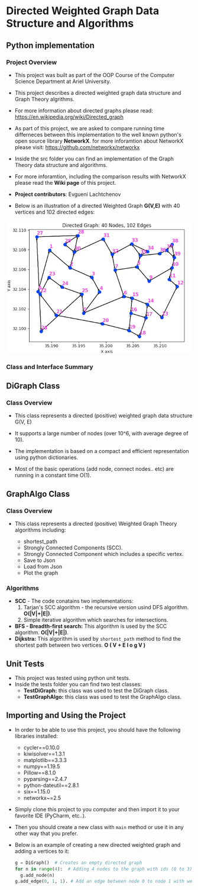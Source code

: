 # Directed Weighted Graph Data Structure and Algorithms
## Python implementation
### Project Overview

- This project was built as part of the OOP Course of the Computer Science Department at Ariel University.

- This project describes a directed weighted graph data structure and Graph Theory algrithms.

- For more information about directed graphs please read: 
https://en.wikipedia.org/wiki/Directed_graph

- As part of this project, we are asked to compare running time differneces between this implementation
to the well known python's open source library **NetworkX**. for more inforamtion about NetworkX please visit: https://github.com/networkx/networkx

- Inside the src folder you can find an implementation of the Graph Theory data structure and algorithms.

- For more inforamtion, including the comparison results with NetworkX please read the **Wiki page** of this project.

- **Project contributors**: Evgueni Lachtchenov

- Below is an illustration of a directed Weighted Graph **G(V,E)** with 40 vertices and 102 directed edges:

![Image of directed weighted graph](https://github.com/yevgenyl/ex3/blob/master/res/directed_graph_example.png?raw=true)

### Class and Interface Summary

## DiGraph Class

### Class Overview
- This class represents a directed (positive) weighted graph data structure G(V, E)

- It supports a large number of nodes (over 10^6, with average degree of 10).

- The implementation is based on a compact and efficient representation using python dictionaries.

- Most of the basic operations (add node, connect nodes.. etc) are running in a constant time O(1).

## GraphAlgo Class

### Class Overview
- This class represents a directed (positive) Weighted Graph Theory algorithms including:

  - shortest_path
  - Strongly Connected Components (SCC).
  - Strongly Connected Component which includes a specific vertex.
  - Save to Json
  - Load from Json
  - Plot the graph

### Algorithms
  
  - **SCC** - The code conatains two implementations:
    1) Tarjan's SCC algorithm - the recursive version usind DFS algorithm. **O(|V|+|E|)**.
    2) Simple iterative algorithm which searches for intersections. 
  - **BFS - Breadth-first search:** This algorithm is used by the SCC algorithm. **O(|V|+|E|)**.
  - **Dijkstra:** This algorithm is used by `shortest_path` method to find the shortest path between two vertices. **O ( V + E l o g V )**

## Unit Tests
- This project was tested using python unit tests.
- Inside the tests folder you can find two test classes:
  - **TestDiGraph:** this class was used to test the DiGraph class.
  - **TestGraphAlgo:** this class was used to test the GraphAlgo class. 

## Importing and Using the Project
- In order to be able to use this project, you should have the following libraries installed:

  - cycler==0.10.0
  - kiwisolver==1.3.1
  - matplotlib==3.3.3
  - numpy==1.19.5
  - Pillow==8.1.0
  - pyparsing==2.4.7
  - python-dateutil==2.8.1
  - six==1.15.0
  - networkx~=2.5

- Simply clone this project to you computer and then import it to your favorite IDE (PyCharm, etc..).

- Then you should create a new class with `main` method or use it in any other way that you prefer.

- Below is an example of creating a new directed weighted graph and adding a vertices to it:
  ```python
  g = DiGraph()  # Creates an empty directed graph
  for n in range(4):  # Adding 4 nodes to the graph with ids (0 to 3)
    g.add_node(n)
  g.add_edge(0, 1, 1). # Add an edge between node 0 to node 1 with weight of 1.
  ``` 
